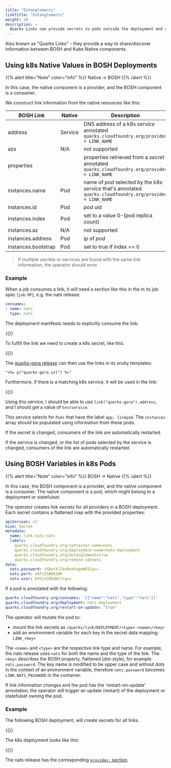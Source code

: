 ```yaml
---
title: "Entanglements"
linkTitle: "Entanglements"
weight: 30
description: >
  Quarks Links can provide secrets to pods outside the deployment and can consume existing secrets
---
```


Also known as "Quarks Links" - they provide a way to share/discover information between BOSH and Kube Native components.

## Using k8s Native Values in BOSH Deployments

{{% alert title="Note" color="info" %}}
Native -> BOSH
{{% /alert %}}

In this case, the native component is a provider, and the BOSH component is a consumer.

We construct link information from the native resources like this:

| BOSH Link           | Native  | Description                                                                                              |
| ------------------- | ------- | -------------------------------------------------------------------------------------------------------- |
| address             | Service | DNS address of a k8s *service* annotated  `quarks.cloudfoundry.org/provides = LINK_NAME`                 |
| azs                 | N/A     | not supported                                                                                            |
| properties          |         | properties retrieved from a *secret* annotated `quarks.cloudfoundry.org/provides = LINK_NAME`            |
| instances.name      | Pod     | name of *pod* selected by the k8s *service* that's annotated `quarks.cloudfoundry.org/provides = LINK_NAME` |
| instances.id        | Pod     | *pod* uid                                                                                                |
| instances.index     | Pod     | set to a value 0-(pod replica count)                                                                     |
| instances.az        | N/A     | not supported                                                                                            |
| instances.address   | Pod     | ip of *pod*                                                                                              |
| instances.bootstrap | Pod     | set to true if index == 0                                                                                |

> If multiple secrets or services are found with the same link information, the operator should error

### Example

When a job consumes a link, it will need a section like this in the in its job spec (`job.MF`), e.g. the nats release:

```yaml
consumes:
- name: nats
  type: nats
```

The deployment manifests needs to explicitly consume the link:

{{<githubembed repo="cloudfoundry-incubator/quarks-operator" file="docs/examples/quarks-link/native-to-bosh/boshdeployment.yaml" lang="yaml"  options="hl_lines=6">}}

To fulfill the link we need to create a k8s secret, like this:

{{<githubembed repo="cloudfoundry-incubator/quarks-operator" file="docs/examples/quarks-link/native-to-bosh/link-secret.yaml" lang="yaml"  options="hl_lines=6">}}

The [quarks-gora release](https://github.com/cloudfoundry-incubator/quarks-gora-release/blob/master/jobs/quarks-gora/templates/bpm.yml.erb) can then use the links in its eruby templates:

```eruby
"<%= p("quarks-gora.ssl") %>"
```

Furthermore, if there is a matching k8s service, it will be used in the link:

{{<githubembed repo="cloudfoundry-incubator/quarks-operator" file="docs/examples/quarks-link/native-to-bosh/link-service.yaml" lang="yaml"  options="hl_lines=6">}}

Using this service, I should be able to use `link("quarks-gora").address`, and I should get a value of `testservice`.

This service selects for `Pods` that have the label `app: linkpod`. The `instances` array should be populated using information from these pods.

If the secret is changed, consumers of the link are automatically restarted.

If the service is changed, or the list of pods selected by the service is changed, consumers of the link are automatically restarted.

## Using BOSH Variables in k8s Pods

{{% alert title="Note" color="info" %}}
BOSH -> Native
{{% /alert %}}

In this case, the BOSH component is a provider, and the native component is a consumer.
The native component is a pod, which might belong to a deployment or statefulset.

The operator creates link secrets for all providers in a BOSH deployment. Each secret contains a flattened map with the provided properties:

```yaml
apiVersion: v1
kind: Secret
metadata:
  name: link-nats-nats
  labels:
    quarks.cloudfoundry.org/container-name=nats
    quarks.cloudfoundry.org/deployment-name=nats-deployment
    quarks.cloudfoundry.org/entanglement=true
    quarks.cloudfoundry.org/remote-id=nats
data:
  nats.password: YXBwYXJlbnRseSwgeW91Cg==
  nats.port: aGF2ZSB0b28K
  nats.user: bXVjaCB0aW1lCg==
```

If a pod is annotated with the following:

```yaml
quarks.cloudfoundry.org/consumes: '[{"name":"nats","type":"nats"}]'
quarks.cloudfoundry.org/deployment: nats-deployment
quarks.cloudfoundry.org/restart-on-update: "true"
```

The operator will mutate the pod to:

- mount the link secrets as `/quarks/link/DEPLOYMENT/<type>-<name>/<key>`
- add an environment variable for each key in the secret data mapping: `LINK_<key>`

The `<name>` and `<type>` are the respective link type and name. For example, the nats release uses `nats` for both the name and the type of the link. The `<key>` describes the BOSH property, flattened (dot-style), for example `nats.password`. The key name is modified to be upper case and without dots in the context of an environment variable, therefore `nats.password` becomes `LINK_NATS_PASSWORD` in the container.

If link information changes and the pod has the 'restart-on-update' annotation, the operator will trigger an update (restart) of the deployment or statefulset owning the pod.

### Example

The following BOSH deployment, will create secrets for all links.

{{<githubembed repo="cloudfoundry-incubator/quarks-operator" file="docs/examples/quarks-link/boshdeployment.yaml" lang="yaml"  options="hl_lines=6">}}


The k8s deployment looks like this:

{{<githubembed repo="cloudfoundry-incubator/quarks-operator" file="docs/examples/quarks-link/entangled-dpl.yaml" lang="yaml"  options="hl_lines=6">}}

The nats release has the corresponding [`provides:` section](https://github.com/cloudfoundry/nats-release/blob/ed4bda59f835ce83eec2a129e8d3a25ad7405497/jobs/nats/spec#L18-L27).
